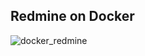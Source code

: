 ## Redmine on Docker

![docker_redmine](https://docs.google.com/drawings/d/1_6B6OK2_lRWvLDFalXHAcjiSmQTVZ5DmsUGANLmRZJg/pub?w=960&h=720)

